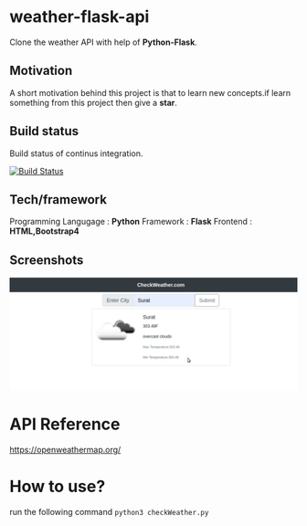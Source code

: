 # weather-flask-api
Clone the weather API with help of **Python-Flask**.

## Motivation
A short motivation behind this project is that to learn new concepts.if learn something from this project then give a **star**.

## Build status
Build status of continus integration. 

[![Build Status](https://travis-ci.org/akashnimare/foco.svg?branch=master)](https://travis-ci.org/akashnimare/foco)


## Tech/framework
Programming Langugage : **Python**
Framework : **Flask**
Frontend : **HTML,Bootstrap4**

## Screenshots
![alt text](https://github.com/dhanpalrajpurohit/weather-flask-api/blob/master/static/demo.png)

# API Reference
https://openweathermap.org/


# How to use?
run the following command
```python3 checkWeather.py```
